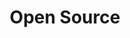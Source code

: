 ---
layout: post_by_tag
title: Open Source
tag: open-source
permalink: /meta/tag/open-source/
header-img: images/bg-post.jpg
---